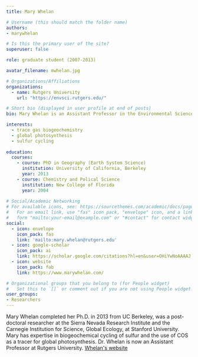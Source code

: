 ```yaml
---
title: Mary Whelan

# Username (this should match the folder name)
authors:
- marywhelan

# Is this the primary user of the site?
superuser: false

role: graduate student (2007-2013)

avatar_filename: mwhelan.jpg

# Organizations/Affiliations
organizations:
  - name: Rutgers University
    url: "https://envsci.rutgers.edu/"

# Short bio (displayed in user profile at end of posts)
bio: Mary Whelan is an Assistant Professor in the Environmental Sciences Department at the Rutgers University. 

interests:
  - trace gas biogeochemistry
  - global photosynthesis
  - sulfur cycling
  
education:
  courses:
    - course: PhD in Geography (Earth System Science)
      institution: University of California, Berkeley
      year: 2013
    - course: Chemistry and Polical Science
      institution: New College of Florida
      year: 2004
      
# Social/Academic Networking
# For available icons, see: https://sourcethemes.com/academic/docs/page-builder/#icons
#   For an email link, use "fas" icon pack, "envelope" icon, and a link in the
#   form "mailto:your-email@example.com" or "#contact" for contact widget.
social:
  - icon: envelope
    icon_pack: fas
    link: 'mailto:mary.whelan@rutgers.edu'
  - icon: google-scholar
    icon_pack: ai
    link: https://scholar.google.com/citations?hl=en&user=OHiYwNoAAAAJ
  - icon: website
    icon_pack: fab
    link: https://www.marywhelan.com/

# Organizational groups that you belong to (for People widget)
#   Set this to `[]` or comment out if you are not using People widget.
user_groups:
- Researchers
---
```


Mary Whelan completed her Ph.D. in 2013 from UC Berkeley, was a post-doctoral researcher at the Sierra Nevada Research Institute and the Carnegie Institution for Science, Global Ecology, at Stanford University.  Mary has expertise in biogeochemical cycling of sulfur and the use of COS as a tracer for global photosynthesis. Dr. Whelan is now an Assistant Professor at Rutgers University. [Whelan's website](https://www.marywhelan.com/)
